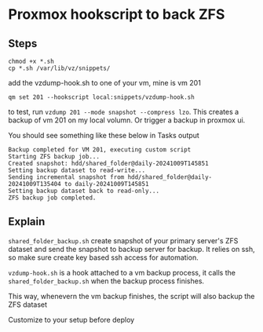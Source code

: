 # Proxmox hookscript to back ZFS

## Steps
```
chmod +x *.sh
cp *.sh /var/lib/vz/snippets/
```

add the vzdump-hook.sh to one of your vm, mine is vm 201
```
qm set 201 --hookscript local:snippets/vzdump-hook.sh
```

to test, run
`
vzdump 201 --mode snapshot --compress lzo
`. 
This creates a backup of vm 201 on my local volumn.
Or trigger a backup in proxmox ui.

You should see something like these below in Tasks output

```
Backup completed for VM 201, executing custom script
Starting ZFS backup job...
Created snapshot: hdd/shared_folder@daily-20241009T145851
Setting backup dataset to read-write...
Sending incremental snapshot from hdd/shared_folder@daily-20241009T135404 to daily-20241009T145851
Setting backup dataset back to read-only...
ZFS backup job completed.
```

## Explain

`shared_folder_backup.sh` create snapshot of your primary server's ZFS dataset and send the snapshot to backup server for backup. It relies on ssh, so make sure create key based ssh access for automation.

`vzdump-hook.sh` is a hook attached to a vm backup process, it calls the `shared_folder_backup.sh` when the backup process finishes.

This way, whenevern the vm backup finishes, the script will also backup the ZFS dataset


Customize to your setup before deploy

